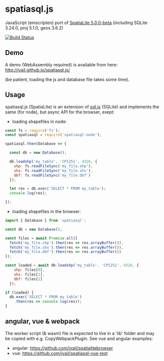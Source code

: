 # spatiasql.js

JavaScript (emscripten) port of [SpatiaLite 5.0.0-beta](https://www.gaia-gis.it/fossil/libspatialite/index) (including SQLite 3.24.0, proj 5.1.0, geos 3.6.2)

[![Build Status](https://travis-ci.org/jvail/spatiasql.js.svg?branch=master)](https://travis-ci.org/jvail/spatiasql.js)

## Demo
A demo (WebAssembly required) is available from here: http://jvail.github.io/spatiasql.js/

(be patient, loading the js and database file takes some time).

## Usage
spatiasql.js (SpatiaLite) is an extension of [sql.js](https://github.com/kripken/sql.js/) (SQLite) and implements the same (for node), but async API for the browser, exept:

 - loading shapefiles in node:
```js
const fs = require('fs');
const spatiasql = require('spatiasql-node');

spatiasql.then(Database => {

  const db = new Database();

  db.loadshp('my_table', 'CP1251', 4326, {
    shp: fs.readFileSync('my_file.shp'),
    shx: fs.readFileSync('my_file.shx'),
    dbf: fs.readFileSync('my_file.dbf')
  });

  let res = db.exec('SELECT * FROM my_table');
  console.log(res);

});
```

 - loading shapefiles in the browser:
```js
import { Database } from 'spatiasql';

const db = new Database();

const files = await Promise.all([
  fetch('my_file.shp').then(res => res.arrayBuffer()),
  fetch('my_file.shx').then(res => res.arrayBuffer()),
  fetch('my_file.dbf').then(res => res.arrayBuffer())
]);

const loaded = await db.loadshp('my_table', 'CP1251', 4326, {
    shp: files[0],
    shx: files[1],
    dbf: files[2]
  });

if (loaded) {
  db.exec('SELECT * FROM my_table')
    .then(res => console.log(res));
}

```

## angular, vue & webpack

The worker script (& wasm) file is expected to live in a 'lib' folder and may be copied with e.g. CopyWebpackPlugin.
See vue and angular examples:

* angular: https://github.com/jvail/spatialitebrowser
* vue: https://github.com/jvail/spatiasql-vue-test
